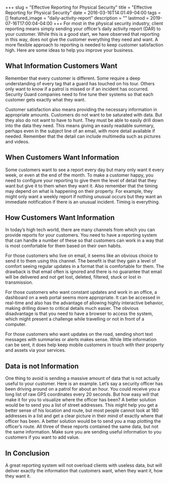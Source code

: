 +++
slug = "Effective Reporting for Physical Security"
title =  "Effective Reporting for Physical Security"
date = 2016-03-16T14:01:49-04:00
tags = []
featured_image = "daily-activity-report"
description = ""
lastmod = 2019-07-16T17:00:04-04:00
+++
For most in the physical security industry, client reporting means simply sending your officer’s daily activity report (DAR) to your customer. While this is a good start, we have observed that reporting in this way, does not give the customer everything they need and want. A more flexible approach to reporting is needed to keep customer satisfaction high. Here are some ideas to help you improve your business.



## What Information Customers Want
Remember that every customer is different. Some require a deep understanding of every tag that a guard has touched on his tour. Others only want to know if a patrol is missed or if an incident has occurred. Security Guard companies need to fine tune their systems so that each customer gets exactly what they want.

Customer satisfaction also means providing the necessary information in appropriate amounts. Customers do not want to be saturated with data. But they also do not want to have to hunt. They must be able to easily drill down into the data they need. This means giving an easily readable summary, perhaps even in the subject line of an email, with more detail available if needed.  Remember that the detail can include multimedia such as pictures and videos.

## When Customers Want Information
Some customers want to see a report every day but many only want it every week, or even at the end of the month. To make a customer happy, you need to configure your reporting to give them the level of detail that they want but give it to them when they want it. Also remember that the timing may depend on what is happening on their property. For example, they might only want a weekly report if nothing unusual occurs but they want an immediate notification if there is an unusual incident. Timing is everything.

## How Customers Want Information
In today’s high tech world, there are many channels from which you can provide reports for your customers. You need to have a reporting system that can handle a number of these so that customers can work in a way that is most comfortable for them based on their own habits.

For those customers who live on email, it seems like an obvious choice to send it to them using this channel. The benefit is that they gain a level of comfort seeing regular updates in a format that is comfortable for them. The drawback is that email often is ignored and there is no guarantee that email will be delivered and not get lost, deleted, filtered, stuck or lost in transmission.

For those customers who want constant updates and work in an office, a dashboard on a web portal seems more appropriate. It can be accessed in real-time and also has the advantage of allowing highly interactive behavior, making drilling down to critical details much easier.  The obvious disadvantage is that you need to have a browser to access the system, which might present a challenge while travelling or not in front of a computer.

For those customers who want updates on the road, sending short text messages with summaries or alerts makes sense. While little information can be sent, it does help keep mobile customers in touch with their property and assets via your services.

## Data is not Information
One thing to avoid is sending a massive amount of data that is not actually useful to your customer. Here is an example. Let’s say a security officer has been driving around on a patrol for about an hour. You could receive you a long list of raw GPS coordinates every 20 seconds. But how easy will that make it for you to visualize where the officer has been? A better solution would be to send you a list of street addresses. This might help you get a better sense of his location and route, but most people cannot look at 180 addresses in a list and get a clear picture in their mind of exactly where that officer has been. A better solution would be to send you a map plotting the officer’s route. All three of these reports contained the same data, but not the same information. Make sure you are sending useful information to you customers if you want to add value.

## In Conclusion
A great reporting system will not overload clients with useless data, but will deliver exactly the information that customers want, when they want it, how they want it.
